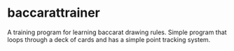 baccarattrainer
===============

A training program for learning baccarat drawing rules.  Simple program that loops through a deck of cards and
has a simple point tracking system.
